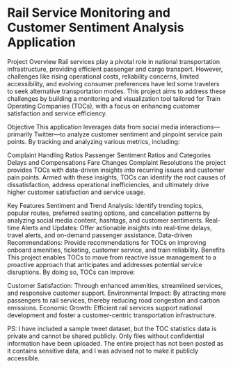 # Rail Service Monitoring and Customer Sentiment Analysis Application

Project Overview
Rail services play a pivotal role in national transportation infrastructure, providing efficient passenger and cargo transport. However, challenges like rising operational costs, reliability concerns, limited accessibility, and evolving consumer preferences have led some travelers to seek alternative transportation modes. This project aims to address these challenges by building a monitoring and visualization tool tailored for Train Operating Companies (TOCs), with a focus on enhancing customer satisfaction and service efficiency.

Objective
This application leverages data from social media interactions—primarily Twitter—to analyze customer sentiment and pinpoint service pain points. By tracking and analyzing various metrics, including:

Complaint Handling Ratios
Passenger Sentiment Ratios and Categories
Delays and Compensations
Fare Changes
Complaint Resolutions
the project provides TOCs with data-driven insights into recurring issues and customer pain points. Armed with these insights, TOCs can identify the root causes of dissatisfaction, address operational inefficiencies, and ultimately drive higher customer satisfaction and service usage.

Key Features
Sentiment and Trend Analysis: Identify trending topics, popular routes, preferred seating options, and cancellation patterns by analyzing social media content, hashtags, and customer sentiments.
Real-time Alerts and Updates: Offer actionable insights into real-time delays, travel alerts, and on-demand passenger assistance.
Data-driven Recommendations: Provide recommendations for TOCs on improving onboard amenities, ticketing, customer service, and train reliability.
Benefits
This project enables TOCs to move from reactive issue management to a proactive approach that anticipates and addresses potential service disruptions. By doing so, TOCs can improve:

Customer Satisfaction: Through enhanced amenities, streamlined services, and responsive customer support.
Environmental Impact: By attracting more passengers to rail services, thereby reducing road congestion and carbon emissions.
Economic Growth: Efficient rail services support national development and foster a customer-centric transportation infrastructure.


PS: I have included a sample tweet dataset, but the TOC statistics data is private and cannot be shared publicly. Only files without confidential information have been uploaded. The entire project has not been posted as it contains sensitive data, and I was advised not to make it publicly accessible.
